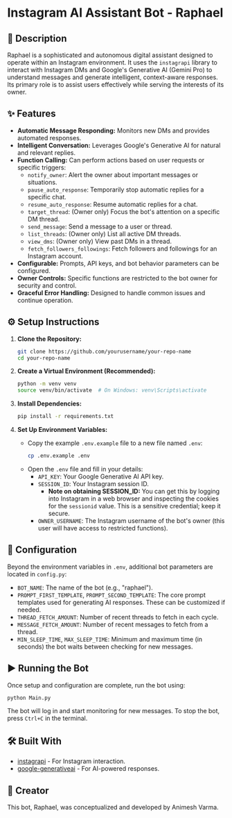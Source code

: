 # Instagram AI Assistant Bot - Raphael

## 🤖 Description

Raphael is a sophisticated and autonomous digital assistant designed to operate within an Instagram environment. It uses the `instagrapi` library to interact with Instagram DMs and Google's Generative AI (Gemini Pro) to understand messages and generate intelligent, context-aware responses. Its primary role is to assist users effectively while serving the interests of its owner.

## ✨ Features

*   **Automatic Message Responding:** Monitors new DMs and provides automated responses.
*   **Intelligent Conversation:** Leverages Google's Generative AI for natural and relevant replies.
*   **Function Calling:** Can perform actions based on user requests or specific triggers:
    *   `notify_owner`: Alert the owner about important messages or situations.
    *   `pause_auto_response`: Temporarily stop automatic replies for a specific chat.
    *   `resume_auto_response`: Resume automatic replies for a chat.
    *   `target_thread`: (Owner only) Focus the bot's attention on a specific DM thread.
    *   `send_message`: Send a message to a user or thread.
    *   `list_threads`: (Owner only) List all active DM threads.
    *   `view_dms`: (Owner only) View past DMs in a thread.
    *   `fetch_followers_followings`: Fetch followers and followings for an Instagram account.
*   **Configurable:** Prompts, API keys, and bot behavior parameters can be configured.
*   **Owner Controls:** Specific functions are restricted to the bot owner for security and control.
*   **Graceful Error Handling:** Designed to handle common issues and continue operation.

## ⚙️ Setup Instructions

1.  **Clone the Repository:**
    ```bash
    git clone https://github.com/yourusername/your-repo-name
    cd your-repo-name
    ```

2.  **Create a Virtual Environment (Recommended):**
    ```bash
    python -m venv venv
    source venv/bin/activate  # On Windows: venv\Scripts\activate
    ```

3.  **Install Dependencies:**
    ```bash
    pip install -r requirements.txt
    ```

4.  **Set Up Environment Variables:**
    *   Copy the example `.env.example` file to a new file named `.env`:
        ```bash
        cp .env.example .env
        ```
    *   Open the `.env` file and fill in your details:
        *   `API_KEY`: Your Google Generative AI API key.
        *   `SESSION_ID`: Your Instagram session ID.
            *   **Note on obtaining SESSION_ID:** You can get this by logging into Instagram in a web browser and inspecting the cookies for the `sessionid` value. This is a sensitive credential; keep it secure.
        *   `OWNER_USERNAME`: The Instagram username of the bot's owner (this user will have access to restricted functions).

## 🔧 Configuration

Beyond the environment variables in `.env`, additional bot parameters are located in `config.py`:

*   `BOT_NAME`: The name of the bot (e.g., "raphael").
*   `PROMPT_FIRST_TEMPLATE`, `PROMPT_SECOND_TEMPLATE`: The core prompt templates used for generating AI responses. These can be customized if needed.
*   `THREAD_FETCH_AMOUNT`: Number of recent threads to fetch in each cycle.
*   `MESSAGE_FETCH_AMOUNT`: Number of recent messages to fetch from a thread.
*   `MIN_SLEEP_TIME`, `MAX_SLEEP_TIME`: Minimum and maximum time (in seconds) the bot waits between checking for new messages.

## ▶️ Running the Bot

Once setup and configuration are complete, run the bot using:

```bash
python Main.py
```

The bot will log in and start monitoring for new messages. To stop the bot, press `Ctrl+C` in the terminal.

## 🛠️ Built With

*   [instagrapi](https://github.com/adw0rd/instagrapi) - For Instagram interaction.
*   [google-generativeai](https://github.com/google/generative-ai-python) - For AI-powered responses.

## 👤 Creator

This bot, Raphael, was conceptualized and developed by Animesh Varma.
